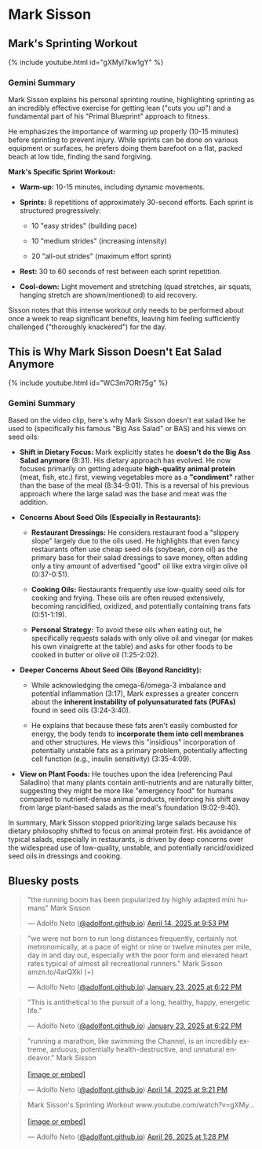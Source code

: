 # Mark Sisson

## Mark's Sprinting Workout


{% include youtube.html id="gXMyl7kw1gY" %}

### Gemini Summary 

Mark Sisson explains his personal sprinting routine, highlighting sprinting as an incredibly effective exercise for getting lean ("cuts you up") and a fundamental part of his "Primal Blueprint" approach to fitness.

He emphasizes the importance of warming up properly (10-15 minutes) before sprinting to prevent injury. While sprints can be done on various equipment or surfaces, he prefers doing them barefoot on a flat, packed beach at low tide, finding the sand forgiving.

**Mark's Specific Sprint Workout:**

- **Warm-up:** 10-15 minutes, including dynamic movements.
    
- **Sprints:** 8 repetitions of approximately 30-second efforts. Each sprint is structured progressively:
    
    - 10 "easy strides" (building pace)
        
    - 10 "medium strides" (increasing intensity)
        
    - 20 "all-out strides" (maximum effort sprint)
        
    
- **Rest:** 30 to 60 seconds of rest between each sprint repetition.
    
- **Cool-down:** Light movement and stretching (quad stretches, air squats, hanging stretch are shown/mentioned) to aid recovery.
    

Sisson notes that this intense workout only needs to be performed about once a week to reap significant benefits, leaving him feeling sufficiently challenged ("thoroughly knackered") for the day.

## This is Why Mark Sisson Doesn't Eat Salad Anymore

{% include youtube.html id="WC3m7ORt75g" %}


### Gemini Summary 

Based on the video clip, here's why Mark Sisson doesn't eat salad like he used to (specifically his famous "Big Ass Salad" or BAS) and his views on seed oils:

- **Shift in Dietary Focus:** Mark explicitly states he **doesn't do the Big Ass Salad anymore** (8:31). His dietary approach has evolved. He now focuses primarily on getting adequate **high-quality animal protein** (meat, fish, etc.) first, viewing vegetables more as a **"condiment"** rather than the base of the meal (8:34-9:01). This is a reversal of his previous approach where the large salad was the base and meat was the addition.
    
- **Concerns About Seed Oils (Especially in Restaurants):**
    
    - **Restaurant Dressings:** He considers restaurant food a "slippery slope" largely due to the oils used. He highlights that even fancy restaurants often use cheap seed oils (soybean, corn oil) as the primary base for their salad dressings to save money, often adding only a tiny amount of advertised "good" oil like extra virgin olive oil (0:37-0:51).
        
    - **Cooking Oils:** Restaurants frequently use low-quality seed oils for cooking and frying. These oils are often reused extensively, becoming rancidified, oxidized, and potentially containing trans fats (0:51-1:19).
        
    - **Personal Strategy:** To avoid these oils when eating out, he specifically requests salads with only olive oil and vinegar (or makes his own vinaigrette at the table) and asks for other foods to be cooked in butter or olive oil (1:25-2:02).
        
    
- **Deeper Concerns About Seed Oils (Beyond Rancidity):**
    
    - While acknowledging the omega-6/omega-3 imbalance and potential inflammation (3:17), Mark expresses a greater concern about the **inherent instability of polyunsaturated fats (PUFAs)** found in seed oils (3:24-3:40).
        
    - He explains that because these fats aren't easily combusted for energy, the body tends to **incorporate them into cell membranes** and other structures. He views this "insidious" incorporation of potentially unstable fats as a primary problem, potentially affecting cell function (e.g., insulin sensitivity) (3:35-4:09).
        
    
- **View on Plant Foods:** He touches upon the idea (referencing Paul Saladino) that many plants contain anti-nutrients and are naturally bitter, suggesting they might be more like "emergency food" for humans compared to nutrient-dense animal products, reinforcing his shift away from large plant-based salads as the meal's foundation (9:02-9:40).
    

In summary, Mark Sisson stopped prioritizing large salads because his dietary philosophy shifted to focus on animal protein first. His avoidance of typical salads, especially in restaurants, is driven by deep concerns over the widespread use of low-quality, unstable, and potentially rancid/oxidized seed oils in dressings and cooking.


## Bluesky posts

<blockquote class="bluesky-embed" data-bluesky-uri="at://did:plc:fodyg35g25joa5rpplt4y43g/app.bsky.feed.post/3lmsufl3kds2p" data-bluesky-cid="bafyreih2rjzxh32atcddfpl4l5iztde56vxej2y7n2sdnbv36mo4w5eet4" data-bluesky-embed-color-mode="system"><p lang="en">&quot;the running boom has been popularized by highly adapted mini humans&quot;
Mark Sisson</p>&mdash; Adolfo Neto (<a href="https://bsky.app/profile/did:plc:fodyg35g25joa5rpplt4y43g?ref_src=embed">@adolfont.github.io</a>) <a href="https://bsky.app/profile/did:plc:fodyg35g25joa5rpplt4y43g/post/3lmsufl3kds2p?ref_src=embed">April 14, 2025 at 9:53 PM</a></blockquote><script async src="https://embed.bsky.app/static/embed.js" charset="utf-8"></script>

<blockquote class="bluesky-embed" data-bluesky-uri="at://did:plc:fodyg35g25joa5rpplt4y43g/app.bsky.feed.post/3lggsu6zpvk2o" data-bluesky-cid="bafyreicwtkpf3vclbydk57rvlopelfaqiiuq2issegv3g6nl5vonmdwyf4" data-bluesky-embed-color-mode="system"><p lang="en">&quot;we were not born to run long distances frequently, certainly not metronomically, at a pace of eight or nine or twelve minutes per mile, day in and day out, especially with the poor form and elevated heart rates typical of almost all recreational runners.&quot; 
Mark Sisson
amzn.to/4arQXkl
(+)</p>&mdash; Adolfo Neto (<a href="https://bsky.app/profile/did:plc:fodyg35g25joa5rpplt4y43g?ref_src=embed">@adolfont.github.io</a>) <a href="https://bsky.app/profile/did:plc:fodyg35g25joa5rpplt4y43g/post/3lggsu6zpvk2o?ref_src=embed">January 23, 2025 at 6:22 PM</a></blockquote><script async src="https://embed.bsky.app/static/embed.js" charset="utf-8"></script>

<blockquote class="bluesky-embed" data-bluesky-uri="at://did:plc:fodyg35g25joa5rpplt4y43g/app.bsky.feed.post/3lggsu6zurs2o" data-bluesky-cid="bafyreihda46bdact25wfqbvdrfrn2ugtqrcbowvxfztpy2frl3fwskq2wm" data-bluesky-embed-color-mode="system"><p lang="en">&quot;This is antithetical to the pursuit of a long, healthy, happy, energetic life.&quot;</p>&mdash; Adolfo Neto (<a href="https://bsky.app/profile/did:plc:fodyg35g25joa5rpplt4y43g?ref_src=embed">@adolfont.github.io</a>) <a href="https://bsky.app/profile/did:plc:fodyg35g25joa5rpplt4y43g/post/3lggsu6zurs2o?ref_src=embed">January 23, 2025 at 6:22 PM</a></blockquote><script async src="https://embed.bsky.app/static/embed.js" charset="utf-8"></script>


<!--
<blockquote class="bluesky-embed" data-bluesky-uri="at://did:plc:fodyg35g25joa5rpplt4y43g/app.bsky.feed.post/3lmp34bpp7s2w" data-bluesky-cid="bafyreigtnwthgsluwbrntncjfdbyj33lwwawyoedwyobi4xiuinb5hvtyi" data-bluesky-embed-color-mode="system"><p lang="en">I started reading Born to Walk, by Mark Sisson

a.co/d/61hzAiv<br><br><a href="https://bsky.app/profile/did:plc:fodyg35g25joa5rpplt4y43g/post/3lmp34bpp7s2w?ref_src=embed">[image or embed]</a></p>&mdash; Adolfo Neto (<a href="https://bsky.app/profile/did:plc:fodyg35g25joa5rpplt4y43g?ref_src=embed">@adolfont.github.io</a>) <a href="https://bsky.app/profile/did:plc:fodyg35g25joa5rpplt4y43g/post/3lmp34bpp7s2w?ref_src=embed">April 13, 2025 at 9:42 AM</a></blockquote><script async src="https://embed.bsky.app/static/embed.js" charset="utf-8"></script>
-->

<blockquote class="bluesky-embed" data-bluesky-uri="at://did:plc:fodyg35g25joa5rpplt4y43g/app.bsky.feed.post/3lmssn22k422p" data-bluesky-cid="bafyreieehz3qxraut33hockbs2gbmr7q6z22swj62t6bkjudvg7obq5zuy" data-bluesky-embed-color-mode="system"><p lang="en">&quot;running a marathon, like swimming the Channel, is an incredibly extreme, arduous, potentially health-destructive, and unnatural endeavor.&quot;
Mark Sisson<br><br><a href="https://bsky.app/profile/did:plc:fodyg35g25joa5rpplt4y43g/post/3lmssn22k422p?ref_src=embed">[image or embed]</a></p>&mdash; Adolfo Neto (<a href="https://bsky.app/profile/did:plc:fodyg35g25joa5rpplt4y43g?ref_src=embed">@adolfont.github.io</a>) <a href="https://bsky.app/profile/did:plc:fodyg35g25joa5rpplt4y43g/post/3lmssn22k422p?ref_src=embed">April 14, 2025 at 9:21 PM</a></blockquote><script async src="https://embed.bsky.app/static/embed.js" charset="utf-8"></script>

<!--
<blockquote class="bluesky-embed" data-bluesky-uri="at://did:plc:fodyg35g25joa5rpplt4y43g/app.bsky.feed.post/3lmphvoki2k2h" data-bluesky-cid="bafyreictkt3y5y62aeb7tvnvuynmnvkzelfvdkxlspsk2rpozzswyu2i34" data-bluesky-embed-color-mode="system"><p lang="en"><br><br><a href="https://bsky.app/profile/did:plc:fodyg35g25joa5rpplt4y43g/post/3lmphvoki2k2h?ref_src=embed">[image or embed]</a></p>&mdash; Adolfo Neto (<a href="https://bsky.app/profile/did:plc:fodyg35g25joa5rpplt4y43g?ref_src=embed">@adolfont.github.io</a>) <a href="https://bsky.app/profile/did:plc:fodyg35g25joa5rpplt4y43g/post/3lmphvoki2k2h?ref_src=embed">April 13, 2025 at 1:31 PM</a></blockquote><script async src="https://embed.bsky.app/static/embed.js" charset="utf-8"></script>

-->
<blockquote class="bluesky-embed" data-bluesky-uri="at://did:plc:fodyg35g25joa5rpplt4y43g/app.bsky.feed.post/3lnq5stdb4c2n" data-bluesky-cid="bafyreifxvmzoqvfqlp6dbyadwgj5zss3wuk36dmbhgsmifmvs3bxgtms44" data-bluesky-embed-color-mode="system"><p lang="en">Mark Sisson&#x27;s Sprinting Workout
www.youtube.com/watch?v=gXMy...<br><br><a href="https://bsky.app/profile/did:plc:fodyg35g25joa5rpplt4y43g/post/3lnq5stdb4c2n?ref_src=embed">[image or embed]</a></p>&mdash; Adolfo Neto (<a href="https://bsky.app/profile/did:plc:fodyg35g25joa5rpplt4y43g?ref_src=embed">@adolfont.github.io</a>) <a href="https://bsky.app/profile/did:plc:fodyg35g25joa5rpplt4y43g/post/3lnq5stdb4c2n?ref_src=embed">April 26, 2025 at 1:28 PM</a></blockquote><script async src="https://embed.bsky.app/static/embed.js" charset="utf-8"></script>